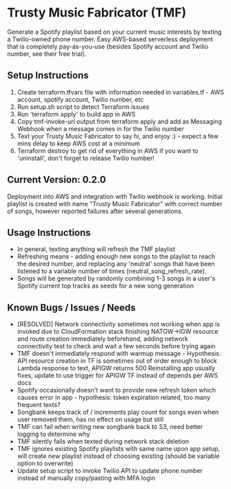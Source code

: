 # Trusty Music Fabricator (TMF)
Generate a Spotify playlist based on your current music interests by texting a Twilio-owned phone number.
Easy AWS-based serverless deployment that is completely pay-as-you-use (besides Spotify account and Twilio number, see their free trial).

## Setup Instructions
1. Create terraform.tfvars file with information needed in variables.tf - AWS account, spotify account, Twilio number, etc
2. Run setup.sh script to detect Terraform issues
3. Run 'terraform apply' to build app in AWS
4. Copy tmf-invoke-url output from terraform apply and add as Messaging Webhook when a message comes in for the Twilio number
5. Text your Trusty Music Fabricator to say hi, and enjoy :)  - expect a few mins delay to keep AWS cost at a minimum
6. Terraform destroy to get rid of everything in AWS if you want to 'uninstall', don't forget to release Twilio number!

## Current Version: 0.2.0
Deployment into AWS and integration with Twilio webhook is working. Initial playlist is created with name "Trusty Music Fabricator" with correct number of songs, however reported failures after several generations.

## Usage Instructions
- In general, texting anything will refresh the TMF playlist
- Refreshing means - adding enough new songs to the playlist to reach the desired number, and replacing any 'neutral' songs that have been listened to a variable number of times (neutral_song_refresh_rate).
- Songs will be generated by randomly combining 1-3 songs in a user's Spotify current top tracks as seeds for a new song generation

## Known Bugs / Issues / Needs
- [RESOLVED] Network connectivity sometimes not working when app is invoked due to CloudFormation stack finishing NATGW->IGW resource and route creation immediately beforehand, adding network connectivity test to check and wait a few seconds before trying again
- TMF doesn't immediately respond with warmup message - Hypothesis: API resource creation in TF is sometimes out of order enough to block Lambda response to text, APIGW returns 500
    Reinstalling app usually fixes, update to use trigger for APIGW TF instead of depends per AWS docs
- Spotify occasionally doesn't want to provide new refresh token which causes error in app - hypothesis: token expiration related, too many frequent texts?
- Songbank keeps track of / increments play count for songs even when user removed them, has no effect on usage but still
- TMF can fail when writing new songbank back to S3, need better logging to determine why
- TMF silently fails when texted during network stack deletion
- TMF ignores existing Spotify playlists with same name upon app setup, will create new playlist instead of choosing existing (should be variable option to overwrite)
- Update setup script to invoke Twilio API to update phone number instead of manually copy/pasting with MFA login